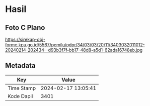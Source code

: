 # Hasil

## Foto C Plano

https://sirekap-obj-formc.kpu.go.id/5567/pemilu/pdpr/34/03/03/20/11/3403032011012-20240214-202434--d93b3f7f-bb17-48d8-a5d1-62ada16748eb.jpg


## Metadata

| Key        | Value               |
| ---------- | ------------------- |
| Time Stamp | 2024-02-17 13:05:41 |
| Kode Dapil | 3401                |



